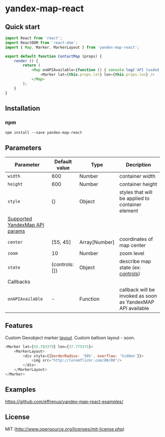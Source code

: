 # yandex-map-react

## Quick start

```js
import React from 'react';
import ReactDOM from 'react-dom';
import { Map, Marker, MarkerLayout } from 'yandex-map-react';

export default function ContactMap (props) {
    render () {
        return (
            <Map onAPIAvailable={function () { console.log('API loaded'); }} center={[55.754734, 37.583314]} zoom={10}>
                <Marker lat={this.props.lat} lon={this.props.lon} />
            </Map>
        );
    }
}
```

## Installation

### npm

```
npm install --save yandex-map-react
```

## Parameters

| Parameter | Default value | Type | Decription |
|---------|-----------------------|---------|----------|
| `width` | 600 | Number | container width |
| `height` | 600 | Number | container height |
| `style` | {} | Object | styles that will be applied to container element |
| [Supported YandexMap API params](https://tech.yandex.com/maps/doc/jsapi/2.1/ref/reference/Map-docpage/) |
| `center` | [55, 45] | Array[Number] | coordinates of map center |
| `zoom` | 10 | Number | zoom level |
| `state` | {controls: []} | Object | describe map state (ex: [controls](https://tech.yandex.com/maps/doc/jsapi/2.1/ref/reference/Map-docpage/#param-state.controls)) |
| Callbacks |
| `onAPIAvailable` | - | Function | callback will be invoked as soon as YandexMAP API available |

## Features

Custom Geoobject marker [layout](https://tech.yandex.com/maps/doc/jsapi/2.1/ref/reference/GeoObject-docpage/#param-options.iconLayout). Custom balloon layout - soon.

```js
<Marker lat={55.783379} lon={37.775575}>
    <MarkerLayout>
        <div style={{borderRadius: '50%', overflow: 'hidden'}}>
            <img src="http://loremflickr.com/80/80"/>
        </div>
    </MarkerLayout>
</Marker>
```

## Examples

https://github.com/effrenus/yandex-map-react-examples/

## License

MIT (http://www.opensource.org/licenses/mit-license.php)
